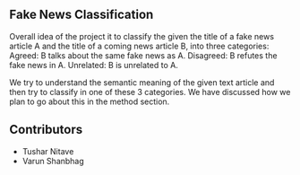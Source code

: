 ## Fake News Classification

Overall idea of the project it to classify the given the title of a fake news article A and the title of a coming news article B, into three categories: 
	Agreed: B talks about the same fake news as A. 
Disagreed: B refutes the fake news in A. 
Unrelated: B is unrelated to A.

We try to understand the semantic meaning of the given text article and then try to classify in one of these 3 categories. We have discussed how we plan to go about this in the method section.


## Contributors
- Tushar Nitave
- Varun Shanbhag

